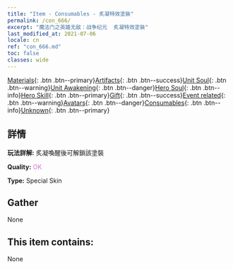```yaml
---
title: "Item - Consumables - 炙凝特效塗裝"
permalink: /con_666/
excerpt: "魔法门之英雄无敌：战争纪元  炙凝特效塗裝"
last_modified_at: 2021-07-06
locale: cn
ref: "con_666.md"
toc: false
classes: wide
---
```

 [Materials](/ItemsCN/){: .btn .btn--primary}[Artifacts](/ItemsCN/Artifacts/){: .btn .btn--success}[Unit Soul](/ItemsCN/UnitSoul/){: .btn .btn--warning}[Unit Awakening](/ItemsCN/UnitAwakening/){: .btn .btn--danger}[Hero Soul](/ItemsCN/HeroSoul/){: .btn .btn--info}[Hero Skill](/ItemsCN/HeroSkill/){: .btn .btn--primary}[Gift](/ItemsCN/Gift/){: .btn .btn--success}[Event related](/ItemsCN/Events/){: .btn .btn--warning}[Avatars](/ItemsCN/Avatars/){: .btn .btn--danger}[Consumables](/ItemsCN/Consumables/){: .btn .btn--info}[Unknown](/ItemsCN/Unknown/){: .btn .btn--primary}

## 詳情
 **玩法詳解:** 炙凝喚醒後可解鎖該塗裝

 **Quality:** <span style="color: #DA70D6">OK</span>

 **Type:** Special Skin

## Gather

  None

## This item contains:

  None


